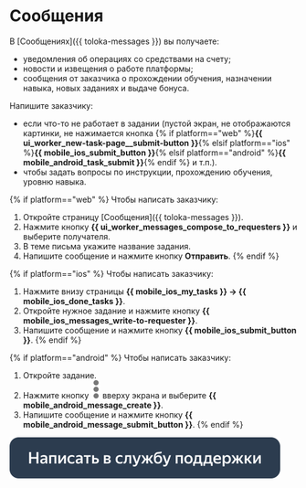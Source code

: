 # Сообщения

В [Сообщениях]({{ toloka-messages }}) вы получаете:
- уведомления об операциях со средствами на счету;
- новости и извещения о работе платформы;
- сообщения от заказчика о прохождении обучения, назначении навыка, новых заданиях и выдаче бонуса.

Напишите заказчику:

- если что-то не работает в задании (пустой экран, не отображаются картинки, не нажимается кнопка {% if platform=="web" %}**{{ ui_worker_new-task-page__submit-button }}**{% elsif platform=="ios" %}**{{ mobile_ios_submit_button }}**{% elsif platform=="android" %}**{{ mobile_android_task_submit }}**{% endif %} и т.п.).
- чтобы задать вопросы по инструкции, прохождению обучения, уровню навыка.

{% if platform=="web" %}
Чтобы написать заказчику:
1. Откройте страницу [Сообщения]({{ toloka-messages }}).
1. Нажмите кнопку **{{ ui_worker_messages_compose_to_requesters }}** и выберите получателя.
1. В теме письма укажите название задания.
1. Напишите сообщение и нажмите кнопку **Отправить**.
{% endif %}

{% if platform=="ios" %}
Чтобы написать заказчику:
1. Нажмите внизу страницы **{{ mobile_ios_my_tasks }} → {{ mobile_ios_done_tasks }}**.
1. Откройте нужное задание и нажмите кнопку **{{ mobile_ios_messages_write-to-requester }}**.
1. Напишите сообщение и нажмите кнопку **{{ mobile_ios_submit_button }}**.
{% endif %}

{% if platform=="android" %}
Чтобы написать заказчику:
1. Откройте задание.
1. Нажмите кнопку ![](assets/dots_vertical.svg) вверху экрана и выберите **{{ mobile_android_message_create }}**.
1. Напишите сообщение и нажмите кнопку **{{ mobile_android_message_submit_button }}**.
{% endif %}

[![](assets/buttons/contact-support.svg)](troubleshooting/troubleshooting.md#not_working_properly)

